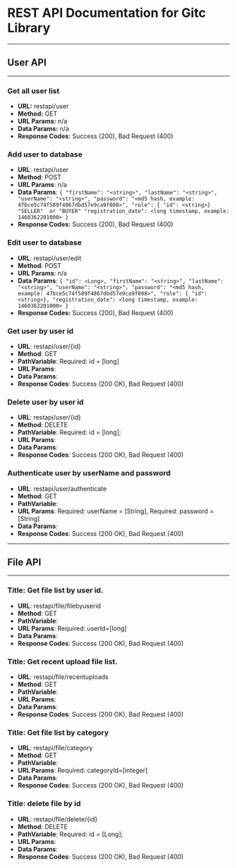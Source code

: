 # REST API Documentation for Gitc Library
---

## User API
---

### Get all user list

- **URL:** restapi/user
- **Method:**	GET
- **URL Params:** n/a 
- **Data Params:** n/a		 
- **Response Codes:** Success (200), Bad Request (400)


### Add user to database

- **URL**: restapi/user
- **Method**: POST 
- **URL Params**: n/a 
- **Data Params**: ``` {
  "firstName": "<string>",
  "lastName": "<string>",
  "userName": "<string>",
  "password": "<md5 hash, example: 47bce5c74f589f4867dbd57e9ca9f808>",
 "role": { "id": <string>} "SELLER"  or "BUYER"
  "registration_date": <long timestamp, example: 1460362201000> } ```
- **Response Codes:** Success (200), Bad Request (400)

### Edit user to database
- **URL**: restapi/user/edit
- **Method**: POST 
- **URL Params**: n/a 
- **Data Params**: ``` {
  "id": <Long>,
  "firstName": "<string>",
  "lastName": "<string>",
  "userName": "<string>",
  "password": "<md5 hash, example: 47bce5c74f589f4867dbd57e9ca9f808>",
  "role": { "id": <string>},
  "registration_date": <long timestamp, example: 1460362201000> } ```
- **Response Codes:** Success (200), Bad Request (400)


### Get user by user id
- **URL**: restapi/user/{id}
- **Method**: GET 
- **PathVariable**: 
Required: id = [long]
- **URL Params**:
- **Data Params**:
- **Response Codes**: Success (200 OK), Bad Request (400)

### Delete user by  user id
- **URL**: restapi/user/{id}
- **Method**: DELETE
- **PathVariable**:
Required: id = [long];
- **URL Params**:
- **Data Params**: 
- **Response Codes**: Success (200 OK), Bad Request (400)


### Authenticate user by userName and password 
- **URL**:  restapi/user/authenticate
- **Method**: GET
- **PathVariable**: 
- **URL Params**:
Required: userName = [String],
Required: password = [String]
- **Data Params**: 
- **Response Codes**: Success (200 OK), Bad Request (400)

---

## File API
---

### Title:  Get  file list by  user id.
- **URL**: restapi/file/filebyuserid
- **Method**: GET 
- **PathVariable**: 
- **URL Params**:
Required: userId=[long]
- **Data Params**: 
- **Response Codes**: Success (200 OK), Bad Request (400)

### Title:  Get recent upload file list.
- **URL**: restapi/file/recentuploads
- **Method**: GET 
- **PathVariable**: 
- **URL Params**:
- **Data Params**: 
- **Response Codes**: Success (200 OK), Bad Request (400)

### Title:  Get  file list by  category
- **URL**: restapi/file/category
- **Method**: GET 
- **PathVariable**: 
- **URL Params**:  Required: categoryId=[integer]
- **Data Params**:
- **Response Codes**: Success (200 OK), Bad Request (400)

### Title:  delete file by id
- **URL**: restapi/file/delete/{id}
- **Method**: DELETE
- **PathVariable**: 
Required: id = [Long];
- **URL Params**:
- **Data Params**: 
- **Response Codes**: Success (200 OK), Bad Request (400)
